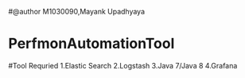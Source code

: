 #@author M1030090,Mayank Upadhyaya

# PerfmonAutomationTool


#Tool Requried
1.Elastic Search
2.Logstash
3.Java 7/Java 8
4.Grafana
